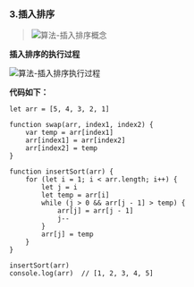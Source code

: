 ### 3.插入排序

>![算法-插入排序概念](http://qiniu.sunzhaoye.com/%E7%AE%97%E6%B3%95-%E6%8F%92%E5%85%A5%E6%8E%92%E5%BA%8F%E6%A6%82%E5%BF%B5.png)

**插入排序的执行过程**

![算法-插入排序执行过程](http://qiniu.sunzhaoye.com/%E7%AE%97%E6%B3%95-%E6%8F%92%E5%85%A5%E6%8E%92%E5%BA%8F%E6%89%A7%E8%A1%8C%E8%BF%87%E7%A8%8B.png)

**代码如下：**


```
let arr = [5, 4, 3, 2, 1]

function swap(arr, index1, index2) {
    var temp = arr[index1]
    arr[index1] = arr[index2]
    arr[index2] = temp
}

function insertSort(arr) {
    for (let i = 1; i < arr.length; i++) {
        let j = i
        let temp = arr[i]
        while (j > 0 && arr[j - 1] > temp) {
            arr[j] = arr[j - 1]
            j--
        }
        arr[j] = temp
    }
}

insertSort(arr)
console.log(arr)  // [1, 2, 3, 4, 5]
```